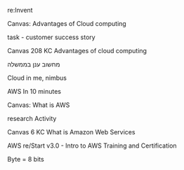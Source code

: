 re:Invent 

Canvas: Advantages of Cloud computing

task - customer success story

Canvas 208 KC Advantages of cloud computing

מחשוב ענן בממשלה

Cloud in me, nimbus

AWS In 10 minutes

Canvas: What is AWS

research Activity

Canvas 6 KC What is Amazon Web Services

AWS re/Start v3.0 - Intro to AWS Training and Certification

Byte = 8 bits
